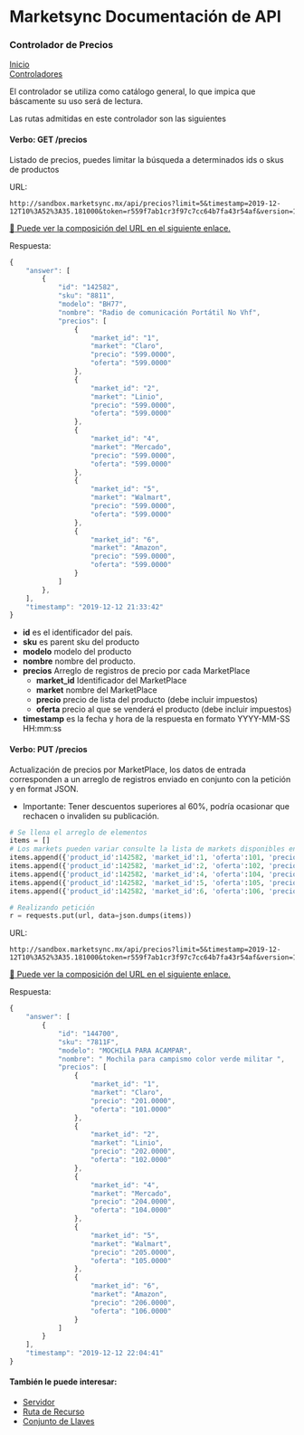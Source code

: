 # Marketsync Documentación de API 
### Controlador de Precios

[Inicio](https://github.com/hvalles/marketsync)  
[Controladores](/links/controller.md)

El controlador se utiliza como catálogo general, lo que impica que báscamente su uso será de lectura.

Las rutas admitidas en este controlador son las siguientes

#### Verbo: GET /precios

Listado de precios, puedes limitar la búsqueda a determinados ids o skus de productos

URL:
```HTTP
http://sandbox.marketsync.mx/api/precios?limit=5&timestamp=2019-12-12T10%3A52%3A35.181000&token=r559f7ab1cr3f97c7cc64b7fa43r54af&version=1.0&signature=7de055d3dd9c96d191fd2e44bf7c6b37956cba52bb05a7bdc8b44189845e0b25
```

[:link: Puede ver la composición del URL en el siguiente enlace.](/links/url.md)

Respuesta:
```javascript
{
    "answer": [
        {
            "id": "142582",
            "sku": "8811",
            "modelo": "BH77",
            "nombre": "Radio de comunicación Portátil No Vhf",
            "precios": [
                {
                    "market_id": "1",
                    "market": "Claro",
                    "precio": "599.0000",
                    "oferta": "599.0000"
                },
                {
                    "market_id": "2",
                    "market": "Linio",
                    "precio": "599.0000",
                    "oferta": "599.0000"
                },
                {
                    "market_id": "4",
                    "market": "Mercado",
                    "precio": "599.0000",
                    "oferta": "599.0000"
                },
                {
                    "market_id": "5",
                    "market": "Walmart",
                    "precio": "599.0000",
                    "oferta": "599.0000"
                },
                {
                    "market_id": "6",
                    "market": "Amazon",
                    "precio": "599.0000",
                    "oferta": "599.0000"
                }
            ]
        },
    ],
    "timestamp": "2019-12-12 21:33:42"
}
```

- **id** es el identificador del país.
- **sku** es parent sku del producto
- **modelo** modelo del producto
- **nombre** nombre del producto.
- **precios** Arreglo de registros de precio por cada MarketPlace
  - **market_id** Identificador del MarketPlace
  - **market** nombre del MarketPlace
  - **precio** precio de lista del producto (debe incluir impuestos)
  - **oferta** precio al que se venderá el producto (debe incluir impuestos)
- **timestamp** es la fecha y hora de la respuesta en formato YYYY-MM-SS HH:mm:ss


#### Verbo: PUT /precios

Actualización de precios por MarketPlace, los datos de entrada corresponden a un arreglo de registros enviado en conjunto con la petición y en format JSON.

- Importante: Tener descuentos superiores al 60%, podría ocasionar que rechacen o invaliden su publicación.

```python
# Se llena el arreglo de elementos
items = []
# Los markets pueden variar consulte la lista de markets disponibles en /api/markets
items.append({'product_id':142582, 'market_id':1, 'oferta':101, 'precio':201}) # Claro
items.append({'product_id':142582, 'market_id':2, 'oferta':102, 'precio':202}) # Linio
items.append({'product_id':142582, 'market_id':4, 'oferta':104, 'precio':204}) # MeLi
items.append({'product_id':142582, 'market_id':5, 'oferta':105, 'precio':205}) # Walmart
items.append({'product_id':142582, 'market_id':6, 'oferta':106, 'precio':206}) # Amazon

# Realizando petición
r = requests.put(url, data=json.dumps(items))
```


URL:
```HTTP
http://sandbox.marketsync.mx/api/precios?limit=5&timestamp=2019-12-12T10%3A52%3A35.181000&token=r559f7ab1cr3f97c7cc64b7fa43r54af&version=1.0&signature=7de055d3dd9c96d191fd2e44bf7c6b37956cba52bb05a7bdc8b44189845e0b25
```

[:link: Puede ver la composición del URL en el siguiente enlace.](/links/url.md)

Respuesta:
```javascript
{
    "answer": [
        {
            "id": "144700",
            "sku": "7811F",
            "modelo": "MOCHILA PARA ACAMPAR",
            "nombre": " Mochila para campismo color verde militar ",
            "precios": [
                {
                    "market_id": "1",
                    "market": "Claro",
                    "precio": "201.0000",
                    "oferta": "101.0000"
                },
                {
                    "market_id": "2",
                    "market": "Linio",
                    "precio": "202.0000",
                    "oferta": "102.0000"
                },
                {
                    "market_id": "4",
                    "market": "Mercado",
                    "precio": "204.0000",
                    "oferta": "104.0000"
                },
                {
                    "market_id": "5",
                    "market": "Walmart",
                    "precio": "205.0000",
                    "oferta": "105.0000"
                },
                {
                    "market_id": "6",
                    "market": "Amazon",
                    "precio": "206.0000",
                    "oferta": "106.0000"
                }
            ]
        }
    ],
    "timestamp": "2019-12-12 22:04:41"
}

```


#### También le puede interesar:

- [Servidor](/links/server.md)
- [Ruta de Recurso](/links/url.md)
- [Conjunto de Llaves](/links/keys.md)


